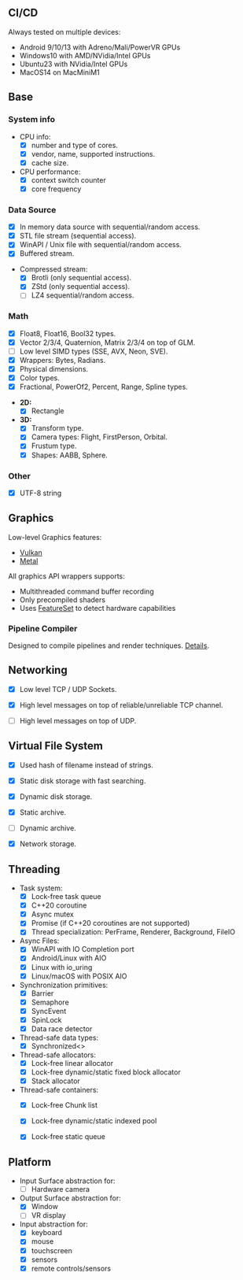 
## CI/CD

Always tested on multiple devices:
* Android 9/10/13 with Adreno/Mali/PowerVR GPUs
* Windows10 with AMD/NVidia/Intel GPUs
* Ubuntu23 with NVidia/Intel GPUs
* MacOS14 on MacMiniM1


## Base

### System info

- CPU info:
	- [x] number and type of cores.
	- [x] vendor, name, supported instructions.
	- [x] cache size.
- CPU performance:
	- [x] context switch counter
	- [x] core frequency

### Data Source

- [x] In memory data source with sequential/random access.
- [x] STL file stream (sequential access).
- [x] WinAPI / Unix file with sequential/random access.
- [x] Buffered stream.
- Compressed stream:
	- [x] Brotli (only sequential access).
	- [x] ZStd (only sequential access).
	- [ ] LZ4 sequential/random access.

### Math

- [x] Float8, Float16, Bool32 types.
- [x] Vector 2/3/4, Quaternion, Matrix 2/3/4 on top of GLM.
- [ ] Low level SIMD types (SSE, AVX, Neon, SVE).
- [x] Wrappers: Bytes, Radians.
- [x] Physical dimensions.
- [x] Color types.
- [x] Fractional, PowerOf2, Percent, Range, Spline types.
- **2D:**
	- [x] Rectangle
- **3D:**
	- [x] Transform type.
	- [x] Camera types: Flight, FirstPerson, Orbital.
	- [x] Frustum type.
	- [x] Shapes: AABB, Sphere.

### Other

- [x] UTF-8 string


## Graphics

Low-level Graphics features:
- [Vulkan](https://github.com/azhirnov/as-en/blob/dev/AE/docs/engine/VulkanFeatures.md)
- [Metal](https://github.com/azhirnov/as-en/blob/dev/AE/docs/engine/MetalFeatures.md)

All graphics API wrappers supports:
* Multithreaded command buffer recording
* Only precompiled shaders
* Uses [FeatureSet](https://github.com/azhirnov/as-en/blob/dev/AE/docs/engine/FeatureSet.md) to detect hardware capabilities

### Pipeline Compiler

Designed to compile pipelines and render techniques.
[Details](https://github.com/azhirnov/as-en/blob/dev/AE/docs/engine/ResourceCompilation.md).


## Networking

- [x] Low level TCP / UDP Sockets.
- [x] High level messages on top of reliable/unreliable TCP channel.
- [ ] High level messages on top of UDP.


## Virtual File System

- [x] Used hash of filename instead of strings.
- [x] Static disk storage with fast searching.
- [x] Dynamic disk storage.
- [x] Static archive.
- [ ] Dynamic archive.
- [x] Network storage.


## Threading

- Task system:
	- [x] Lock-free task queue
	- [x] C++20 coroutine
	- [x] Async mutex
	- [x] Promise (if C++20 coroutines are not supported)
	- [x] Thread specialization: PerFrame, Renderer, Background, FileIO
- Async Files:
	- [x] WinAPI with IO Completion port
	- [x] Android/Linux with AIO
	- [x] Linux with io_uring
	- [x] Linux/macOS with POSIX AIO
- Synchronization primitives:
	- [x] Barrier
	- [x] Semaphore
	- [x] SyncEvent
	- [x] SpinLock
	- [x] Data race detector
- Thread-safe data types:
	- [x] Synchronized<>
- Thread-safe allocators:
	- [x] Lock-free linear allocator
	- [x] Lock-free dynamic/static fixed block allocator
	- [x] Stack allocator
- Thread-safe containers:
	- [x] Lock-free Chunk list
	- [x] Lock-free dynamic/static indexed pool
	- [x] Lock-free static queue


## Platform

- Input Surface abstraction for:
	- [ ] Hardware camera
- Output Surface abstraction for:
	- [x] Window
	- [ ] VR display
- Input abstraction for:
	- [x] keyboard
	- [x] mouse
	- [x] touchscreen
	- [x] sensors
	- [x] remote controls/sensors
